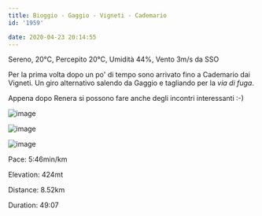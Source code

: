 ```yaml
---
title: Bioggio - Gaggio - Vigneti - Cademario
id: '1959'

date: 2020-04-23 20:14:55
---
```


Sereno, 20°C, Percepito 20°C, Umidità 44%, Vento 3m/s da SSO

Per la prima volta dopo un po' di tempo sono arrivato fino a Cademario dai Vigneti. Un giro alternativo salendo da Gaggio e tagliando per la _via di fuga_.

Appena dopo Renera si possono fare anche degli incontri interessanti :-)

![image](/images/2021/08/IMG_1935_hub3a05b74b2af14fea51d06f0c8a75d67_512683_700x0_resize_q75_box.jpg)

![image](/images/2021/08/IMG_1936_hu54957a1a8ba2113ded466ca4be6cfd94_509065_700x0_resize_q75_box.jpg)

![image](/images/2021/08/IMG_1940_hu8cb52e6fa941709c33f39392f737a1f5_401210_700x0_resize_q75_box.jpg)

Pace: 5:46min/km

Elevation: 424mt

Distance: 8.52km

Duration: 49:07

<!-- ![image](/images/2021/08/20200423-activity-map_huf0f08e75b1a752eb46e7101bb09b45e3_65995_700x0_resize_box_3.png) -->
